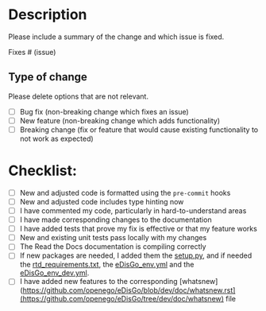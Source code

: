 # Description

Please include a summary of the change and which issue is fixed.

Fixes # (issue)

## Type of change

Please delete options that are not relevant.

- [ ] Bug fix (non-breaking change which fixes an issue)
- [ ] New feature (non-breaking change which adds functionality)
- [ ] Breaking change (fix or feature that would cause existing functionality to not work as expected)

# Checklist:

- [ ] New and adjusted code is formatted using the `pre-commit` hooks
- [ ] New and adjusted code includes type hinting now
- [ ] I have commented my code, particularly in hard-to-understand areas
- [ ] I have made corresponding changes to the documentation
- [ ] I have added tests that prove my fix is effective or that my feature works
- [ ] New and existing unit tests pass locally with my changes
- [ ] The Read the Docs documentation is compiling correctly
- [ ] If new packages are needed, I added them the [setup.py](https://github.com/openego/eDisGo/blob/dev/setup.py), and if needed the [rtd_requirements.txt](https://github.com/openego/eDisGo/blob/dev/rtd_requirements.txt), the [eDisGo_env.yml](https://github.com/openego/eDisGo/blob/dev/eDisGo_env.yml) and the [eDisGo_env_dev.yml](https://github.com/openego/eDisGo/blob/dev/eDisGo_env_dev.yml).
- [ ] I have added new features to the corresponding [whatsnew](https://github.com/openego/eDisGo/blob/dev/doc/whatsnew.rst](https://github.com/openego/eDisGo/tree/dev/doc/whatsnew) file
